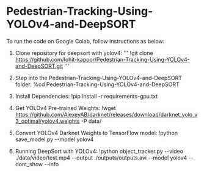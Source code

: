 # Pedestrian-Tracking-Using-YOLOv4-and-DeepSORT

To run the code on Google Colab, follow instructions as below:

1. Clone repository for deepsort with yolov4:
   '''
    !git clone https://github.com/lohit-kapoor/Pedestrian-Tracking-Using-YOLOv4-and-DeepSORT.git
   '''
    
2. Step into the Pedestrian-Tracking-Using-YOLOv4-and-DeepSORT folder:
    %cd Pedestrian-Tracking-Using-YOLOv4-and-DeepSORT

3. Install Dependencies:
    !pip install -r requirements-gpu.txt

4. Get YOLOv4 Pre-trained Weights:
    !wget https://github.com/AlexeyAB/darknet/releases/download/darknet_yolo_v3_optimal/yolov4.weights -P data/
    
5. Convert YOLOv4 Darknet Weights to TensorFlow model:
    !python save_model.py --model yolov4
    
6. Running DeepSort with YOLOv4:
    !python object_tracker.py --video ./data/video/test.mp4 --output ./outputs/outputs.avi --model yolov4 --dont_show --info
    
